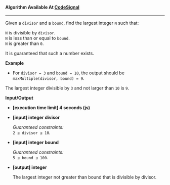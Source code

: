 #### Algorithm Available At [CodeSignal](https://app.codesignal.com/arcade/code-arcade/intro-gates/HEsmEacHr2s9wahjr)

---

Given a `divisor` and a `bound`, find the largest integer `N` such that:

`N` is divisible by `divisor`.  
`N` is less than or equal to `bound`.  
`N` is greater than `0`.

It is guaranteed that such a number exists.

**Example**

- For `divisor = 3` and `bound = 10`, the output should be
  `maxMultiple(divisor, bound) = 9`.

The largest integer divisible by `3` and not larger than `10` is `9`.

**Input/Output**

- **[execution time limit] 4 seconds (js)**

- **[input] integer divisor**

  _Guaranteed constraints:_  
  `2 ≤ divisor ≤ 10`.

- **[input] integer bound**

  _Guaranteed constraints:_  
  `5 ≤ bound ≤ 100`.

- **[output] integer**

  The largest integer not greater than bound that is divisible by divisor.
